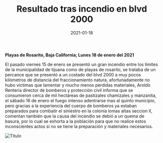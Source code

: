 ﻿---
layout: blog
title: "Resultado tras incendio en blvd 2000"
date: 2021-01-18
categories: rosarito
permalink: /:categories/:title:output_ext
image:
alt: "Resultado tras incendio en blvd 2000"
autor:
---


**Playas de Rosarito, Baja California; Lunes 18 de enero del 2021** 


El pasado viernes 15 de enero se presentó un gran incendio entre los límites de la municipalidad de tijuana como de playas de rosarito, se  trataba de un percance que se presentó a un costado del blvd 2000 a muy pocos kilómetros de distancia del fraccionamiento natura, afortunadamente no hubo victimas que lamentar y mucho menos perdidas materiales, Aroldo Renteria director de bomberos y protección civil informa que se consumieron cerca de mil hectáreas de pastizales chamizales y manzanita, el sábado 16 de enero el fuego intenso adentrarse mas al quinto municipio, pero gracias a la experiencia del cuerpo de bomberos ya estaban preparados para combatir el siniestro en la colonia lomas altas seccion II, comentan también que la causa del incendio se debió a un quema de basura, por lo cual se exhorta a la población para que no realice estos inconscientes actos si no se tiene la preparación y materiales necesarios.





<div id="carouselExampleSlidesOnly" class="carousel slide" data-ride="carousel">
  <div class="carousel-inner">
    <div class="carousel-item active">
       <img class="d-block w-100" src="/img/cnr/.jpeg" loading="lazy"  alt="Titulo">
    </div>
  </div>
</div>